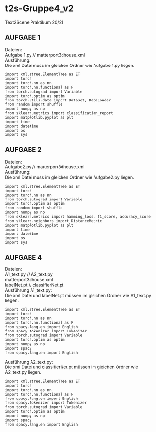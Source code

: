 # t2s-Gruppe4_v2
Text2Scene Praktikum 20/21

## AUFGABE 1
Dateien: <br>
Aufgabe 1.py // matterport3dhouse.xml <br>
Ausführung: <br>
Die xml Datei muss im gleichen Ordner wie Aufgabe 1.py liegen.
```shell
import xml.etree.ElementTree as ET
import torch
import torch.nn as nn
import torch.nn.functional as F
from torch.autograd import Variable
import torch.optim as optim
from torch.utils.data import Dataset, DataLoader
from random import shuffle
import numpy as np
from sklearn.metrics import classification_report
import matplotlib.pyplot as plt
import time
import datetime
import os
import sys
```
## AUFGABE 2
Dateien: <br>
Aufgabe2.py // matterport3dhouse.xml <br>
Ausführung: <br>
Die xml Datei muss im gleichen Ordner wie Aufgabe2.py liegen.
```shell
import xml.etree.ElementTree as ET
import torch
import torch.nn as nn
from torch.autograd import Variable
import torch.optim as optim
from random import shuffle
import numpy as np
from sklearn.metrics import hamming_loss, f1_score, accuracy_score
from sklearn.neighbors import DistanceMetric
import matplotlib.pyplot as plt
import time
import datetime
import os
import sys
```
## AUFGABE 4
Dateien: <br>
A1_text.py // A2_text.py <br> matterport3dhouse.xml <br> labelNet.pt // classifierNet.pt <br>
Ausführung A1_text.py: <br>
Die xml Datei und labelNet.pt müssen im gleichen Ordner wie A1_text.py liegen.
```shell
import xml.etree.ElementTree as ET
import torch
import torch.nn as nn
import torch.nn.functional as F
from spacy.lang.en import English
from spacy.tokenizer import Tokenizer
from torch.autograd import Variable
import torch.optim as optim
import numpy as np
import spacy
from spacy.lang.en import English
```
Ausführung A2_text.py: <br>
Die xml Datei und classifierNet.pt müssen im gleichen Ordner wie A2_text.py liegen.
```shell
import xml.etree.ElementTree as ET
import torch
import torch.nn as nn
import torch.nn.functional as F
from spacy.lang.en import English
from spacy.tokenizer import Tokenizer
from torch.autograd import Variable
import torch.optim as optim
import numpy as np
import spacy
from spacy.lang.en import English
```
